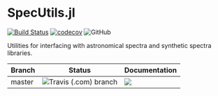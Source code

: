 # SpecUtils.jl

[![Build Status](https://travis-ci.com/mileslucas/SpecUtils.jl.svg?branch=master)](https://travis-ci.com/mileslucas/SpecUtils.jl) 
[![codecov](https://codecov.io/gh/mileslucas/SpecUtils.jl/branch/master/graph/badge.svg)](https://codecov.io/gh/mileslucas/SpecUtils.jl)
![GitHub](https://img.shields.io/github/license/mileslucas/SpecUtils.jl.svg?color=blue)

Utilities for interfacing with astronomical spectra and synthetic spectra libraries.

| Branch | Status | Documentation |
|---|---|---|
| master | ![Travis (.com) branch](https://img.shields.io/travis/com/mileslucas/SpecUtils.jl/master.svg?label=) | [![](https://img.shields.io/badge/docs-stable-blue.svg?label=)](https://mileslucas.github.io/SpecUtils.jl/stable)  |

[//]: # "| develop | ![Travis (.com) branch](https://img.shields.io/travis/com/mileslucas/SpecUtils.jl/develop.svg?label=) | [![](https://img.shields.io/badge/docs-dev-blue.svg?label=)](https://mileslucas.github.io/SpecUtils.jl/dev)"
